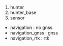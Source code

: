 1. hunter
2. hunter_base
3. sensor

- navigation : no gnss 
- navigation_gnss : gnss
- navigation_rtk : rtk
